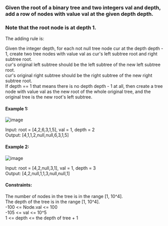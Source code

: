 ### Given the root of a binary tree and two integers val and depth, add a row of nodes with value val at the given depth depth.  
### Note that the root node is at depth 1.  

The adding rule is:  

Given the integer depth, for each not null tree node cur at the depth depth - 1, create two tree nodes with value val as cur's left subtree root and right subtree root.  
cur's original left subtree should be the left subtree of the new left subtree root.  
cur's original right subtree should be the right subtree of the new right subtree root.  
If depth == 1 that means there is no depth depth - 1 at all, then create a tree node with value val as the new root of the whole original tree, and the original tree is the new root's left subtree.  
   

#### Example 1:  
![image](https://user-images.githubusercontent.com/91481732/193982286-0b16711d-e9dc-4a87-b77a-eac27892dc7c.png)  
 
Input: root = [4,2,6,3,1,5], val = 1, depth = 2  
Output: [4,1,1,2,null,null,6,3,1,5]  
#### Example 2:   
![image](https://user-images.githubusercontent.com/91481732/193982341-5cecd35b-5b2a-4a5b-94c6-101613e76783.png)  

Input: root = [4,2,null,3,1], val = 1, depth = 3  
Output: [4,2,null,1,1,3,null,null,1]  
  
#### Constraints:  
  
The number of nodes in the tree is in the range [1, 10^4].  
The depth of the tree is in the range [1, 10^4].  
-100 <= Node.val <= 100  
-105 <= val <= 10^5  
1 <= depth <= the depth of tree + 1  

